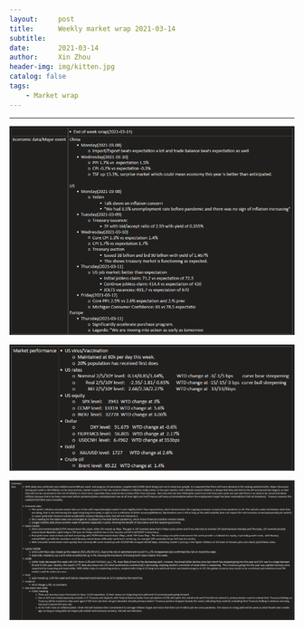 ```yaml
---
layout:     post
title:      Weekly market wrap 2021-03-14
subtitle:   
date:       2021-03-14
author:     Xin Zhou
header-img: img/kitten.jpg
catalog: false
tags:
    - Market wrap
---
```


---


![First ](/img/20210314_1.png)

![First ](/img/20210314_2.png)

![First ](/img/20210314_3.png)
